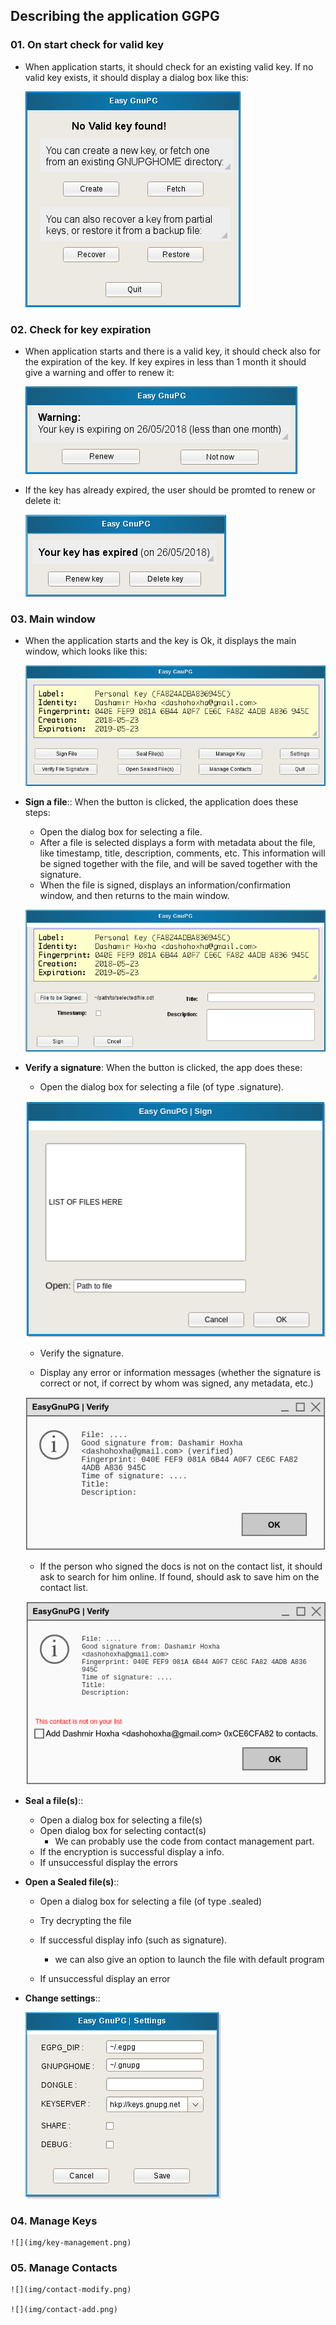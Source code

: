 
## Describing the application GGPG

### 01. On start check for valid key

  - When application starts, it should check for an existing valid
    key.  If no valid key exists, it should display a dialog box like
    this:

    ![](img/novalidkey.png)


### 02. Check for key expiration

  - When application starts and there is a valid key, it should check
    also for the expiration of the key. If key expires in less than 1
    month it should give a warning and offer to renew it:

    ![](img/key-is-expiring.png)

  - If the key has already expired, the user should be promted to
    renew or delete it:

    ![](img/key-has-expired.png)


### 03. Main window

  - When the application starts and the key is Ok, it displays the main
    window, which looks like this:

    ![](img/main-box.png)

  - **Sign a file**::
    When the button is clicked, the application does these steps:
     + Open the dialog box for selecting a file.
     + After a file is selected displays a form with metadata about
       the file, like timestamp, title, description, comments, etc.
       This information will be signed together with the file, and
       will be saved together with the signature.
     + When the file is signed, displays an information/confirmation
       window, and then returns to the main window.

    ![](img/sign-file.png)

  - **Verify a signature**:
    When the button is clicked, the app does these:
     + Open the dialog box for selecting a file (of type .signature).
     
     ![](img/sign-file-dialog.png)
     
     + Verify the signature.
     
     
     + Display any error or information messages (whether the
       signature is correct or not, if correct by whom was signed, any
       metadata, etc.)
       
     ![](img/verify.png)
       
     + If the person who signed the docs is not on the contact list,
       it should ask to search for him online. If found, should ask
       to save him on the contact list.
       
     ![](img/verify-no-contact.png)
     
  - **Seal a file(s)**::
    + Open a dialog box for selecting a file(s)
    + Open dialog box for selecting contact(s)
      - We can probably use the code from contact management part.
    + If the encryption is successful display a info. 
    + If unsuccessful display the errors
    
  - **Open a Sealed file(s)**::
    + Open a dialog box for selecting a file (of type .sealed)
    
    + Try decrypting the file
    
    + If successful display info (such as signature).
      - we can also give an option to launch the file with default program
    
    + If unsuccessful display an error

  - **Change settings**::

    ![](img/settings.png)
    
### 04. Manage Keys

    ![](img/key-management.png)

### 05. Manage Contacts

    ![](img/contact-modify.png)

    ![](img/contact-add.png)
